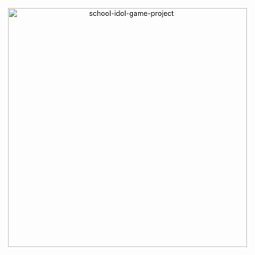 <p align="center">
    <img 
        alt="school-idol-game-project"
        width="480"
        src="https://user-images.githubusercontent.com/9045584/44531504-e7d92480-a72b-11e8-8d91-b93052a89d5a.png"
    >
</p>
